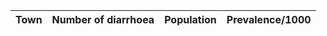 | Town | Number of diarrhoea | Population | Prevalence/1000 |
|------|---------------------|------------|-----------------|